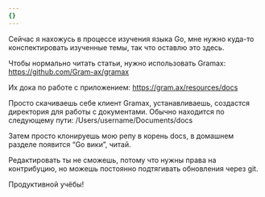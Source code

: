```yaml
---
{}
---
```


Сейчас я нахожусь в процессе изучения языка Go, мне нужно куда-то конспектировать изученные темы, так что оставлю это здесь.

Чтобы нормально читать статьи, нужно использовать Gramax: https://github.com/Gram-ax/gramax

Их дока по работе с приложением: https://gram.ax/resources/docs

Просто скачиваешь себе клиент Gramax, устанавливаешь, создастся директория для работы с документами. Обычно находится по следующему пути: /Users/username/Documents/docs

Затем просто клонируешь мою репу в корень docs, в домашнем разделе появится “Go вики”, читай.

Редактировать ты не сможешь, потому что нужны права на контрибуцию, но можешь постоянно подтягивать обновления через git.

Продуктивной учёбы!